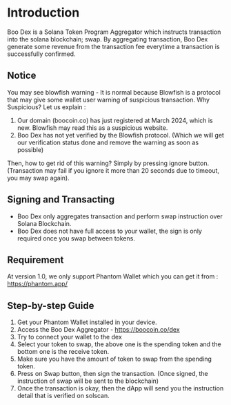 # Introduction
Boo Dex is a Solana Token Program Aggregator which instructs transaction into the solana blockchain; swap. By aggregating transaction, Boo Dex generate some revenue from the transaction fee everytime a transaction is successfully confirmed.

## Notice
You may see blowfish warning - It is normal because Blowfish is a protocol that may give some wallet user warning of suspicious transaction. Why Suspicious? Let us explain :
1. Our domain (boocoin.co) has just registered at March 2024, which is new. Blowfish may read this as a suspicious website.
2. Boo Dex has not yet verified by the Blowfish protocol. (Which we will get our verification status done and remove the warning as soon as possible)

Then, how to get rid of this warning? Simply by pressing ignore button. (Transaction may fail if you ignore it more than 20 seconds due to timeout, you may swap again).

## Signing and Transacting
- Boo Dex only aggregates transaction and perform swap instruction over Solana Blockchain.
- Boo Dex does not have full access to your wallet, the sign is only required once you swap between tokens.

## Requirement
At version 1.0, we only support Phantom Wallet which you can get it from : https://phantom.app/

## Step-by-step Guide
1. Get your Phantom Wallet installed in your device.
2. Access the Boo Dex Aggregator - https://boocoin.co/dex
3. Try to connect your wallet to the dex
4. Select your token to swap, the above one is the spending token and the bottom one is the receive token.
5. Make sure you have the amount of token to swap from the spending token.
6. Press on Swap button, then sign the transaction. (Once signed, the instruction of swap will be sent to the blockchain)
7. Once the transaction is okay, then the dApp will send you the instruction detail that is verified on solscan.
